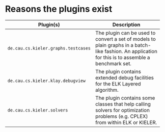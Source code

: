 
# Reasons the plugins exist

| Plugin(s) | Description |
|-----------|-------------|
| `de.cau.cs.kieler.graphs.testcases` | The plugin can be used to convert a set of models to plain graphs in a batch-like fashion. An application for this is to assemble a benchmark set. |
| `de.cau.cs.kieler.klay.debugview` | The plugin contains extended debug facilities for the ELK Layered algorithm. |
| `de.cau.cs.kieler.solvers` | The plugin contains some classes that help calling solvers for optimization problems (e.g. CPLEX) from within ELK or KIELER.|
